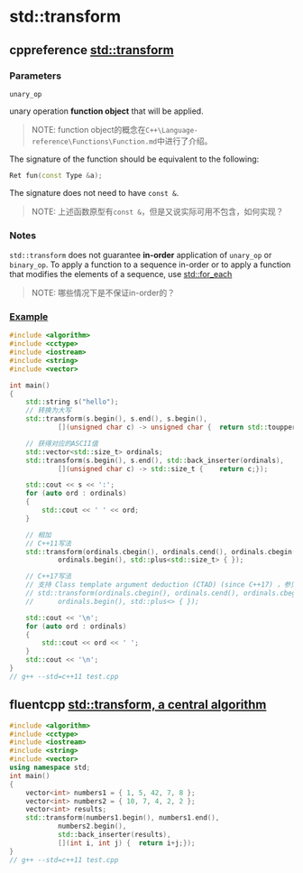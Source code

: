 # std::transform



## cppreference [std::transform](https://en.cppreference.com/w/cpp/algorithm/transform)

### Parameters

`unary_op`

unary operation **function object** that will be applied.

> NOTE: function object的概念在`C++\Language-reference\Functions\Function.md`中进行了介绍。

The signature of the function should be equivalent to the following:

```C++
Ret fun(const Type &a);
```

The signature does not need to have `const &`.

> NOTE: 上述函数原型有`const &`，但是又说实际可用不包含，如何实现？

### Notes

`std::transform` does not guarantee **in-order** application of `unary_op` or `binary_op`. To apply a function to a sequence in-order or to apply a function that modifies the elements of a sequence, use [std::for_each](https://en.cppreference.com/w/cpp/algorithm/for_each)

> NOTE: 哪些情况下是不保证in-order的？



### [Example](https://en.cppreference.com/w/cpp/algorithm/transform#Example)

```c++
#include <algorithm>
#include <cctype>
#include <iostream>
#include <string>
#include <vector>

int main()
{
	std::string s("hello");
	// 转换为大写
	std::transform(s.begin(), s.end(), s.begin(),
			[](unsigned char c) -> unsigned char {	return std::toupper(c);});

	// 获得对应的ASCII值
	std::vector<std::size_t> ordinals;
	std::transform(s.begin(), s.end(), std::back_inserter(ordinals),
			[](unsigned char c) -> std::size_t {	return c;});

	std::cout << s << ':';
	for (auto ord : ordinals)
	{
		std::cout << ' ' << ord;
	}

	// 相加
	// C++11写法
	std::transform(ordinals.cbegin(), ordinals.cend(), ordinals.cbegin(),
			ordinals.begin(), std::plus<std::size_t> { });

	// C++17写法
	// 支持 Class template argument deduction (CTAD) (since C++17) ，参见 https://en.cppreference.com/w/cpp/language/class_template_argument_deduction
	// std::transform(ordinals.cbegin(), ordinals.cend(), ordinals.cbegin(),
	//		ordinals.begin(), std::plus<> { });

	std::cout << '\n';
	for (auto ord : ordinals)
	{
		std::cout << ord << ' ';
	}
	std::cout << '\n';
}
// g++ --std=c++11 test.cpp

```



## fluentcpp [std::transform, a central algorithm](https://www.fluentcpp.com/2017/02/13/transform-central-algorithm/)

```c++
#include <algorithm>
#include <cctype>
#include <iostream>
#include <string>
#include <vector>
using namespace std;
int main()
{
	vector<int> numbers1 = { 1, 5, 42, 7, 8 };
	vector<int> numbers2 = { 10, 7, 4, 2, 2 };
	vector<int> results;
	std::transform(numbers1.begin(), numbers1.end(),
			numbers2.begin(),
			std::back_inserter(results),
			[](int i, int j) {	return i+j;});
}
// g++ --std=c++11 test.cpp


```



